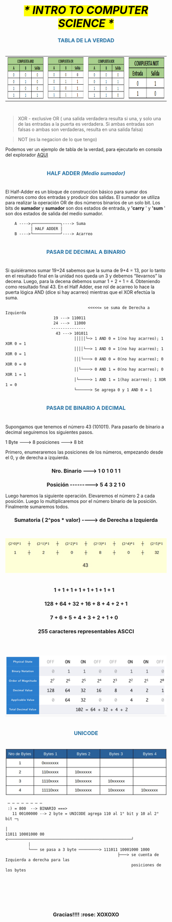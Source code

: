 <h1 align='center'></h1>
<h1 align='center'><mark><i><big>*   INTRO TO COMPUTER SCIENCE   *</big></i></mark></h1>

<H3 align='center' style='color:#2471A3' >TABLA DE LA VERDAD</H3>  
<h1 align='center'></h1>


<table cellspacing="0">
<tr>
<td><img src="/scr/MI-Foundations/00-IntroToCS/TablaAND.png" alt="AND" width="240" height="130"/></td>
<td><img src="/scr/MI-Foundations/00-IntroToCS/TablaOR.png" alt="AND" width="240" height="130"/></td>
<td><img src="/scr/MI-Foundations/00-IntroToCS/TablaXOR.png" alt="AND" width="240" height="130"/></td>
<td><img src="/scr/MI-Foundations/00-IntroToCS/TablaNOT.png" alt="AND" width="240" height="130"/></td>
</tr>
</table>
<br>

> XOR - exclusive OR ( una salida verdadera resulta si una, y solo una de las entradas a la puerta es verdadera. Si ambas entradas son falsas o ambas son verdaderas, resulta en una salida falsa)

> NOT (es la negacion de lo que tengo)

Podemos ver un ejemplo de tabla de la verdad, para ejecutarlo en consola del explorador [AQUI](https://github.com/Kapelu/Henry-FullStackDeveloper/blob/main/Modulo1-Foundations/00-IntroToCS/homework/01%20-%20TablaVerdad.js)

<h1 align='center'></h1>
<H3 align='center' style='color:#2471A3' >HALF ADDER <i>(Medio sumador)</i></H3>
<h1 align='center'></h1>

El Half-Adder es un bloque de construcción básico para sumar dos números como dos entradas y producir dos salidas. El sumador se utiliza para realizar la operación OR de dos números binarios de un solo bit. Los bits de **sumador** y **sumador** son dos estados de entrada, y **'carry** ' y **'sum** ' son dos estados de salida del medio sumador.

        A ---->┌────────────┐----> Suma
	           │ HALF ADDER │
	    B ---->└────────────┘----> Acarreo	  

<h1 align='center'></h1>
<H3 align='center' style='color:#2471A3' >PASAR DE DECIMAL A BINARIO</H3>  
<h1 align='center'></h1>

Si quisiéramos sumar 19+24 sabemos que la suma de 9+4 = 13, por lo tanto en el resultado final en la unidad nos queda un 3 y debemos “llevarnos” la decena. Luego, para la decena debemos sumar 1 + 2 + 1 = 4. Obteniendo como resultado final 43.
En el Half Adder, ese rol de acarreo lo hace la puerta lógica AND (dice si hay acarreo) mientras que el XOR efectúa la suma.

                                        <<<<<= se suma de Derecha a Izquierda
                         19 ---> 110011
                         24 --->  11000
                        ---------------
                          43 ---> 101011
                                  │││││└─> 1 AND 0 = 1(no hay acarreo); 1 XOR 0 = 1
                                  ││││└──> 1 AND 0 = 1(no hay acarreo); 1 XOR 0 = 1
                                  │││└───> 0 AND 0 = 0(no hay acarreo); 0 XOR 0 = 0
                                  ││└────> 0 AND 1 = 0(no hay acarreo); 0 XOR 1 = 1
                                  │└─────> 1 AND 1 = 1(hay acarreo); 1 XOR 1 = 0
                                  └──────> Se agrega 0 y 1 AND 0 = 1


<h1 align='center'></h1>
<H3 align='center' style='color:#2471A3' >PASAR DE BINARIO A DECIMAL</H3>
<h1 align='center'></h1>

Supongamos que tenemos el número 43 (101011). Para pasarlo de binario a decimal seguiremos los siguientes pasos.

1 Byte ---> 8 posiciones ---> 8 bit

Primero, enumeraremos las posiciones de los números, empezando desde el 0, y de derecha
a izquierda.
<H3 align='center'>Nro. Binario ---> 1 0 1 0 1 1</H5>
<H3 align='center'>Posición ---------> 5 4 3 2 1 0</H5>
             
             

Luego haremos la siguiente operación. Elevaremos el número 2 a cada posición. Luego lo multiplicaremos por el número binario de la posición. Finalmente sumaremos todos.

<H3 align='center'>Sumatoria ( 2^pos * valor) ----> de Derecha a Izquierda</H5>
<br>
                   

  ![](/scr/MI-Foundations/00-IntroToCS/binarioAdecimal.jpg)      
  <br>           
               
<H3 align='center'>1  +  1 +  1 +  1 + 1 + 1 + 1 + 1⠀</H5>
<H3 align='center'>128 + 64 + 32 + 16 + 8 + 4 + 2 + 1</H5>
<H3 align='center'>7  +  6 +  5 +  4 + 3 + 2 + 1 + 0⠀</H5>
<H3 align='center'>255 caracteres representables ASCCI</H5>
<br>
<br>

![](/scr/MI-Foundations/00-IntroToCS/binario.png)

<h1 align='center'></h1>
<H3 align='center' style='color:#2471A3' >UNICODE</H3>
<h1 align='center'></h1>
 

![](/scr/MI-Foundations/00-IntroToCS/unicode.jpg)

     ─ ─ ─ ─ ─ ─ ─ ─
     :) = 800  --> BINARIO ===> 
       11 00100000 --> 2 byte = UNICODE agrega 110 al 1° bit y 10 al 2° bit ─┐
                                                                             │   
    11011 10001000 00 <──────────────────────────────────────────────────────┘
              │
              └─── se pasa a 3 byte ─────────> 111011 10001000 1000 
                                                     ├───> se cuenta de Izquierda a derecha para las 
                                                           posiciones de los bytes
<br>
<br/> 
<br/> 
<br/> 
<h1 align='center'></h1>
<h3 align="center">Gracias!!!!  :rose:   XOXOXO
